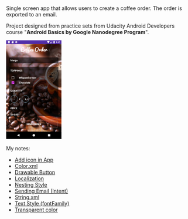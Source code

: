 <br>Single screen app that allows users to create a coffee order. The order is exported to an email.</br>

Project designed from practice sets from Udacity Android Developers course "**Android Basics by Google Nanodegree Program**".

<img src="https://github.com/MargaritaOstrovskaia/Android---JustJava/blob/master/screenshots/phone.png" height="30%" width="30%">

My notes:
- [Add icon in App](https://github.com/MargaritaOstrovskaia/Android---JustJava/wiki/Add-icon-in-App)
- [Color.xml](https://github.com/MargaritaOstrovskaia/Android---JustJava/wiki/Color.xml)
- [Drawable Button](https://github.com/MargaritaOstrovskaia/Android---JustJava/wiki/Drawable-Button)
- [Localization](https://github.com/MargaritaOstrovskaia/Android---JustJava/wiki/Localization)
- [Nesting Style](https://github.com/MargaritaOstrovskaia/Android---JustJava/wiki/Nesting-Style)
- [Sending Email (Intent)](https://github.com/MargaritaOstrovskaia/Android---JustJava/wiki/Sending-Email-(Intent))
- [String.xml](https://github.com/MargaritaOstrovskaia/Android---JustJava/wiki/String.xml)
- [Text Style (fontFamily)](https://github.com/MargaritaOstrovskaia/Android---JustJava/wiki/Text-Style-(fontFamily))
- [Transparent color](https://github.com/MargaritaOstrovskaia/Android---JustJava/wiki/Transparent-color)
